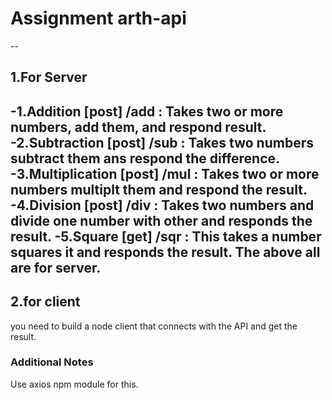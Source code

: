 # Assignment arth-api
--
## 1.For Server

-1.**Addition** [post] /add : Takes two or more numbers, add them, and respond result.
-2.**Subtraction** [post] /sub : Takes two numbers subtract them ans respond the difference.
-3.**Multiplication** [post] /mul : Takes two or more numbers multiplt them and respond the result.
-4.**Division** [post] /div : Takes two numbers and divide one number with other and responds the result.
-5.**Square** [get] /sqr : This takes a number squares it and responds the result.
The above all are for **server**.
--
## 2.for client

you need to build a node client that connects with the API and get the result.

### Additional Notes

Use axios npm module for this.